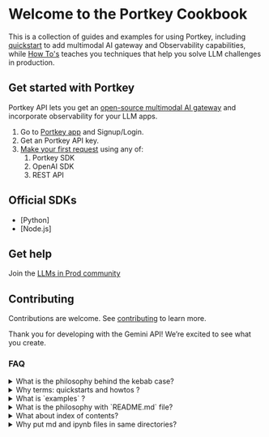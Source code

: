 # Welcome to the Portkey Cookbook

This is a collection of guides and examples for using Portkey, including [quickstart](./quickstarts/) to add multimodal AI gateway and Observability capabilities, while [How To&#39;s](./howtos/) teaches you techniques that help you solve LLM challenges in production.

## Get started with Portkey

Portkey API lets you get an [open-source multimodal AI gateway](https://github.com/Portkey-AI/gateway) and incorporate observability for your LLM apps.

1. Go to [Portkey app](https://portkey.ai/) and Signup/Login.
2. Get an Portkey API key.
3. [Make your first request](./quickstarts/first-request.md) using any of:
   1. Portkey SDK
   2. OpenAI SDK
   3. REST API

## Official SDKs

- [Python]
- [Node.js]

## Get help

Join the [LLMs in Prod community](https://www.portkey.ai/community)

## Contributing

Contributions are welcome. See [contributing](./CONTRIBUTING.md) to learn more.

Thank you for developing with the Gemini API! We’re excited to see what you create.

### FAQ

<details>

<summary>What is the philosophy behind the kebab case?</summary>

If the github repository is threaded like a place for good resources, then it's like a good book that users will use for bookmarking or read through URLs. The `kebab-casing` does not cause any issues for URLs representation, and is very intuitive just like a a piece of blog or tutorial.

</details>

<details>

<summary>Why terms: quickstarts and howtos ? </summary>

The usage of terms like `reliability` or `managing-prompts` come-off as value driven to readers, but they

- limited in the list of articles they hold
- need to be changed, when product or messaging changes

Another option, the usage of terms like `ai-gateway`, `observability`, `product`:

- These are chosen to adhere to how documentation is structred
- Documentation overhaul is very rare. Hence usually someone who is comfortable with docs will find this intuitive.

In the current case:

- the terms `quickstarts`, `howto`, `examples` are the part of learning journey.
- they are not closely-knit with `use-cases`, `product features` or `value` that may change in the future.
- they are extensible - quickstarts, or howtos maybe increasing or can be further sub-foldered

</details>

<details>

<summary> What is `examples` ? </summary>

The `examples` folder:

- allows makes it open ended to add any topic to it.
- when have flexibility to wait untile we find patterns, we can create a new category or move to `quickstarts` or `howto` or something new.

</details>

<details>

<summary> What is the philosophy with `README.md` file? </summary>

- When someone discovers a page on a website the messaging of value and what they can do with it takes precedence.
- When someone discovers github page, makes sure they get what it is in shortest realest possible and take them to sign up or set up. This will have them get involved real quick.

</details>

<details>

<summary> What about index of contents? </summary>

An index of contents can be treated optional, if we expect as fewer and non-frequent changes to the filenames or titles of the existing articles on the repo.

For example, consider "set up fallbacks form openai to azure-openai" or "prevent unncessary llm requests" articles. They go into `howtos` or `quickstarts` or `examples` in terms of folders. But with an index on readme, we can take the flexiblity of introducing a table, list, tags and put them into desired labels such as `end to end apps` or `demo` or `ai-gateway` or `reliablity` - since we can always update the README without impacting the URLs or broken links.

</details>

<details>

<summary> Why put md and ipynb files in same directories? </summary>

Well the altenative is have Python and NodeJS directories. The assumption with which an reader would be discovering

</details>

